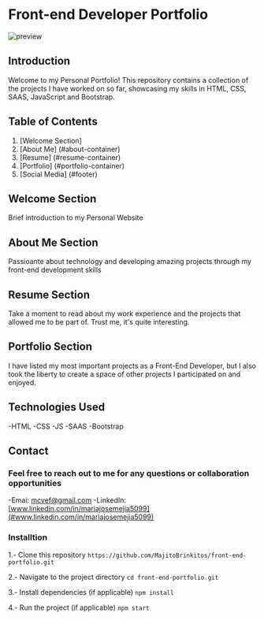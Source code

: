 # Front-end Developer Portfolio
![preview](https://github.com/user-attachments/assets/9e8c4b3f-19f3-4a98-899d-1bd66726efaf)


## Introduction
Welcome to my Personal Portfolio! This repository contains a collection of the projects I have worked on so far, showcasing my skills in HTML, CSS, SAAS, JavaScript and Bootstrap.

## Table of Contents

1. [Welcome Section]
2. [About Me] (#about-container)
3. [Resume] (#resume-container)
4. [Portfolio] (#portfolio-container)
5. [Social Media] (#footer)

## Welcome Section
 Brief introduction to my Personal Website

## About Me Section
 Passioante about technology and developing amazing projects through my front-end development skills

## Resume Section
 Take a moment to read about my work experience and the projects that allowed me to be part of. Trust me, it's quite interesting.

## Portfolio Section
 I have listed my most important projects as a Front-End Developer, but I also took the liberty to create a space of other projects I participated on and enjoyed.
 
## Technologies Used
-HTML
-CSS
-JS
-SAAS
-Bootstrap

## Contact
### Feel free to reach out to me for any questions or collaboration opportunities

-Emai: [mcvef@gmail.com](mailto:mcvef@gmail.com)
-LinkedIn: [www.linkedin.com/in/mariajosemejia5099](#www.linkedin.com/in/mariajosemejia5099)

### Installtion
1.- Clone this repository
`
https://github.com/MajitoBrinkitos/front-end-portfolio.git
`

2.- Navigate to the project directory
`
cd front-end-portfolio.git
`

3.- Install dependencies (if applicable)
`
npm install
`

4.- Run the project (if applicable)
`
npm start
`
